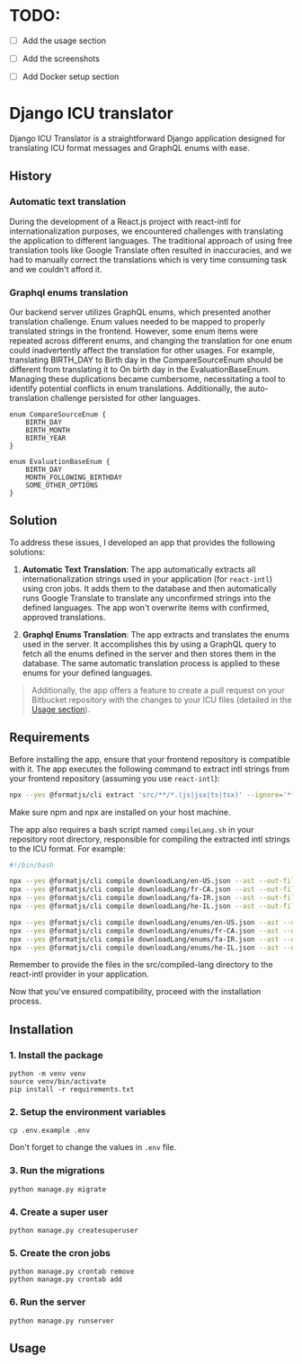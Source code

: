 # TODO:
- [ ] Add the usage section
- [ ] Add the screenshots
- [ ] Add Docker setup section


# Django ICU translator

Django ICU Translator is a straightforward Django application designed for translating ICU format messages and GraphQL enums with ease.

## History

### Automatic text translation
During the development of a React.js project with react-intl for internationalization purposes, we encountered challenges with translating the application to different languages. The traditional approach of using free translation tools like Google Translate often resulted in inaccuracies, and we had to manually correct the translations which is very time consuming task and we couldn't afford it.

### Graphql enums translation
Our backend server utilizes GraphQL enums, which presented another translation challenge. Enum values needed to be mapped to properly translated strings in the frontend. However, some enum items were repeated across different enums, and changing the translation for one enum could inadvertently affect the translation for other usages. For example, translating BIRTH_DAY to Birth day in the CompareSourceEnum should be different from translating it to On birth day in the EvaluationBaseEnum. Managing these duplications became cumbersome, necessitating a tool to identify potential conflicts in enum translations. Additionally, the auto-translation challenge persisted for other languages.

```
enum CompareSourceEnum {
    BIRTH_DAY
    BIRTH_MONTH
    BIRTH_YEAR
}

enum EvaluationBaseEnum {
    BIRTH_DAY
    MONTH_FOLLOWING_BIRTHDAY
    SOME_OTHER_OPTIONS
}
```

## Solution
To address these issues, I developed an app that provides the following solutions:

1. **Automatic Text Translation**: The app automatically extracts all internationalization strings used in your application (for `react-intl`) using cron jobs. It adds them to the database and then automatically runs Google Translate to translate any unconfirmed strings into the defined languages. The app won't overwrite items with confirmed, approved translations.

2. **Graphql Enums Translation**: The app extracts and translates the enums used in the server. It accomplishes this by using a GraphQL query to fetch all the enums defined in the server and then stores them in the database. The same automatic translation process is applied to these enums for your defined languages.

> Additionally, the app offers a feature to create a pull request on your Bitbucket repository with the changes to your ICU files (detailed in the [Usage section](#usage)).


## Requirements

Before installing the app, ensure that your frontend repository is compatible with it. The app executes the following command to extract intl strings from your frontend repository (assuming you use `react-intl`):
```bash
npx --yes @formatjs/cli extract 'src/**/*.(js|jsx|ts|tsx)' --ignore='**/*.d.ts' --out-file extractLang/en.json --id-interpolation-pattern '[sha512:contenthash:base64:6]'
```
Make sure npm and npx are installed on your host machine.


The app also requires a bash script named `compileLang.sh` in your repository root directory, responsible for compiling the extracted intl strings to the ICU format. For example:
```bash
#!/bin/bash

npx --yes @formatjs/cli compile downloadLang/en-US.json --ast --out-file src/compiled-lang/en.json --format simple
npx --yes @formatjs/cli compile downloadLang/fr-CA.json --ast --out-file src/compiled-lang/fr.json --format simple
npx --yes @formatjs/cli compile downloadLang/fa-IR.json --ast --out-file src/compiled-lang/fa.json --format simple
npx --yes @formatjs/cli compile downloadLang/he-IL.json --ast --out-file src/compiled-lang/he.json --format simple

npx --yes @formatjs/cli compile downloadLang/enums/en-US.json --ast --out-file src/compiled-lang/enums/en.json --format simple
npx --yes @formatjs/cli compile downloadLang/enums/fr-CA.json --ast --out-file src/compiled-lang/enums/fr.json --format simple
npx --yes @formatjs/cli compile downloadLang/enums/fa-IR.json --ast --out-file src/compiled-lang/enums/fa.json --format simple
npx --yes @formatjs/cli compile downloadLang/enums/he-IL.json --ast --out-file src/compiled-lang/enums/he.json --format simple

```

Remember to provide the files in the src/compiled-lang directory to the react-intl provider in your application.

Now that you've ensured compatibility, proceed with the installation process.


## Installation

### 1. Install the package
```
python -m venv venv
source venv/bin/activate
pip install -r requirements.txt
```
### 2. Setup the environment variables
```
cp .env.example .env
```
Don't forget to change the values in `.env` file.

### 3. Run the migrations
```
python manage.py migrate
```

### 4. Create a super user
```
python manage.py createsuperuser
```

### 5. Create the cron jobs
```
python manage.py crontab remove
python manage.py crontab add
```

### 6. Run the server
```
python manage.py runserver
```

## Usage